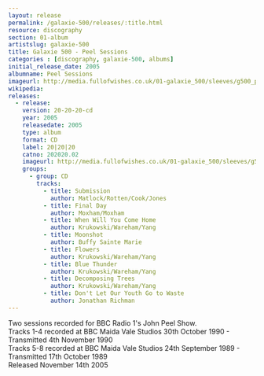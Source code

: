 ```yaml
---
layout: release
permalink: /galaxie-500/releases/:title.html
resource: discography
section: 01-album
artistslug: galaxie-500
title: Galaxie 500 - Peel Sessions 
categories : [discography, galaxie-500, albums]
initial_release_date: 2005
albumname: Peel Sessions
imageurl: http://media.fullofwishes.co.uk/01-galaxie_500/sleeves/g500_peelsessions.jpg
wikipedia: 
releases:
  - release:
    version: 20-20-20-cd
    year: 2005
    releasedate: 2005
    type: album
    format: CD
    label: 20|20|20
    catno: 202020.02
    imageurl: http://media.fullofwishes.co.uk/01-galaxie_500/sleeves/g500_peelsessions.jpg
    groups:
      - group: CD
        tracks:
          - title: Submission
            author: Matlock/Rotten/Cook/Jones
          - title: Final Day
            author: Moxham/Moxham
          - title: When Will You Come Home
            author: Krukowski/Wareham/Yang
          - title: Moonshot
            author: Buffy Sainte Marie
          - title: Flowers
            author: Krukowski/Wareham/Yang
          - title: Blue Thunder
            author: Krukowski/Wareham/Yang
          - title: Decomposing Trees
            author: Krukowski/Wareham/Yang
          - title: Don't Let Our Youth Go to Waste
            author: Jonathan Richman
---
```

Two sessions recorded for BBC Radio 1's John Peel Show.  
Tracks 1-4 recorded at BBC Maida Vale Studios 30th October 1990 - Transmitted 4th November 1990  
Tracks 5-8 recorded at BBC Maida Vale Studios 24th September 1989 - Transmitted 17th October 1989  
Released November 14th 2005